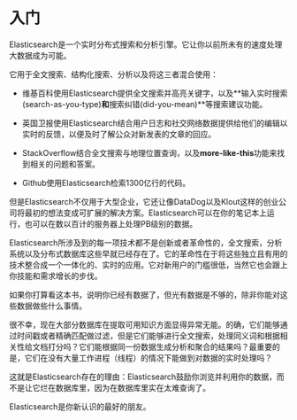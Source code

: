 # 入门

Elasticsearch是一个实时分布式搜索和分析引擎。它让你以前所未有的速度处理大数据成为可能。

它用于全文搜索、结构化搜索、分析以及将这三者混合使用：

* 维基百科使用Elasticsearch提供全文搜索并高亮关键字，以及**输入实时搜索(search-as-you-type)**和**搜索纠错(did-you-mean)**等搜索建议功能。

* 英国卫报使用Elasticsearch结合用户日志和社交网络数据提供给他们的编辑以实时的反馈，以便及时了解公众对新发表的文章的回应。

* StackOverflow结合全文搜索与地理位置查询，以及**more-like-this**功能来找到相关的问题和答案。

* Github使用Elasticsearch检索1300亿行的代码。

但是Elasticsearch不仅用于大型企业，它还让像DataDog以及Klout这样的创业公司将最初的想法变成可扩展的解决方案。Elasticsearch可以在你的笔记本上运行，也可以在数以百计的服务器上处理PB级别的数据。

Elasticsearch所涉及到的每一项技术都不是创新或者革命性的，全文搜索，分析系统以及分布式数据库这些早就已经存在了。它的革命性在于将这些独立且有用的技术整合成一个一体化的、实时的应用。它对新用户的门槛很低，当然它也会跟上你技能和需求增长的步伐。

如果你打算看这本书，说明你已经有数据了，但光有数据是不够的，除非你能对这些数据做些什么事情。

很不幸，现在大部分数据库在提取可用知识方面显得异常无能。的确，它们能够通过时间戳或者精确匹配做过滤，但是它们能够进行全文搜索，处理同义词和根据相关性给文档打分吗？它们能根据同一份数据生成分析和聚合的结果吗？最重要的是，它们在没有大量工作进程（线程）的情况下能做到对数据的实时处理吗？

这就是Elasticsearch存在的理由：Elasticsearch鼓励你浏览并利用你的数据，而不是让它烂在数据库里，因为在数据库里实在太难查询了。

Elasticsearch是你新认识的最好的朋友。


